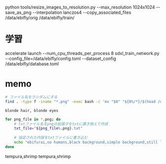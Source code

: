 python tools/resize_images_to_resolution.py --max_resolution 1024x1024 --save_as_png --interpolation lanczos4 --copy_associated_files /data/ebifly/orig /data/ebifly/train/

# 学習
accelerate launch --num_cpu_threads_per_process 8 sdxl_train_network.py --config_file=/data/ebifly/config.toml --dataset_config /data/ebifly/database.toml

# memo
```bash
# ファイル名をランダムにする
find . -type f -iname "*.png" -exec bash -c 'mv "$0" "${0%/*}/$(head /dev/urandom | tr -dc "0-9" | head -c 6).png"' {} \;
```

```
blonde hair, blonde eyes
```

```bash
for png_file in *.png; do
    # txtファイル名をpngの拡張子をtxtに置き換えて作成
    txt_file="${png_file%.png}.txt"
    
    # 指定された内容をtxtファイルに書き込む
    echo "ebifurai,no humans,black background,simple background,still life" > "$txt_file"
done
```

tempura,shrimp tempura,shrimp
